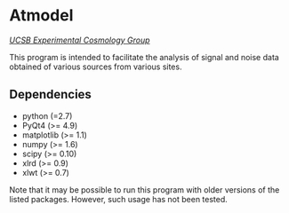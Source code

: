 Atmodel
=======
[*UCSB Experimental Cosmology Group*](http://deepspace.ucsb.edu)

This program is intended to facilitate the analysis of signal and noise data obtained of various sources from various sites.

Dependencies
-------

* python (=2.7)
* PyQt4 (>= 4.9)
* matplotlib (>= 1.1)
* numpy (>= 1.6)
* scipy (>= 0.10)
* xlrd (>= 0.9)
* xlwt (>= 0.7)

Note that it may be possible to run this program with older versions of the listed packages. However, such usage has not been tested.
